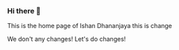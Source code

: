 ### Hi there 👋
This is the home page of Ishan Dhananjaya
this is change 

We don't any changes!
Let's do changes!